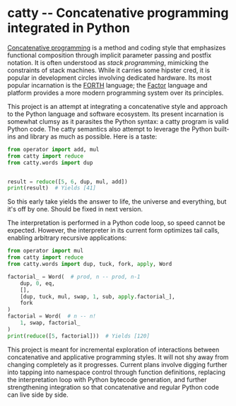 # catty -- Concatenative programming integrated in Python

[Concatenative programming](https://concatenative.org/wiki/view/Front%20Page)
is a method and coding style that emphasizes functional composition through
implicit parameter passing and postfix notation. It is often understood as
*stack programming*, mimicking the constraints of stack machines. While it
carries some hipster cred, it is popular in development circles involving
dedicated hardware. Its most popular incarnation is the
[FORTH](https://concatenative.org/wiki/view/Forth) language; the
[Factor](https://factorcode.org/) language and platform provides a more modern
programming system over its principles.

This project is an attempt at integrating a concatenative style and approach
to the Python language and software ecosystem. Its present incarnation is
somewhat clumsy as it parasites the Python syntax: a catty program is valid
Python code. The catty semantics also attempt to leverage the Python built-ins
and library as much as possible. Here is a taste:


```python
from operator import add, mul
from catty import reduce
from catty.words import dup


result = reduce([5, 6, dup, mul, add])
print(result)  # Yields [41]
```

So this early take yields the answer to life, the universe and everything,
but it's off by one. Should be fixed in next version.

The interpretation is performed in a Python code loop, so speed cannot be
expected. However, the interpreter in its current form optimizes tail calls,
enabling arbitrary recursive applications:

```python
from operator import mul
from catty import reduce
from catty.words import dup, tuck, fork, apply, Word

factorial_ = Word(  # prod, n -- prod, n-1
    dup, 0, eq,
    [],
    [dup, tuck, mul, swap, 1, sub, apply.factorial_],
    fork
)
factorial = Word(  # n -- n!
    1, swap, factorial_
)
print(reduce([5, factorial]))  # Yields [120]
```

This project is meant for incremental exploration of interactions between
concatenative and applicative programming styles. It will not shy away from
changing completely as it progresses. Current plans involve digging further
into tapping into namespace control through function definitions, replacing
the interpretation loop with Python bytecode generation, and further
strengthening integration so that concatenative and regular Python code can
live side by side.
